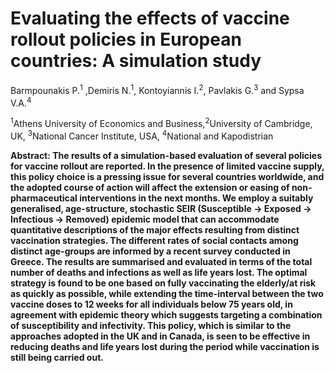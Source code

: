 # Evaluating the effects of vaccine rollout policies in European countries: A simulation study

Barmpounakis P.<sup>1</sup> ,Demiris N.<sup>1</sup>, Kontoyiannis I.<sup>2</sup>, Pavlakis G.<sup>3</sup> and Sypsa V.A.<sup>4</sup>  

<sup>1</sup>Athens University of Economics and Business,<sup>2</sup>University of Cambridge, UK, <sup>3</sup>National Cancer Institute, USA, <sup>4</sup>National and Kapodistrian 

**Abstract: 
The results of a simulation-based evaluation of several policies for vaccine rollout are reported. In the presence of limited vaccine supply, this policy choice is a pressing issue for several countries worldwide, and the adopted course of action will affect the extension or easing of non-pharmaceutical interventions in the next months. We employ a suitably generalised, age-structure, stochastic SEIR (Susceptible &#8594; Exposed &#8594; Infectious &#8594; Removed) epidemic model that can accommodate quantitative descriptions of the major effects resulting from distinct vaccination strategies. The different rates of social contacts among distinct age-groups are informed by a recent survey conducted in Greece. The results are summarised and evaluated in terms of the total number of deaths and infections as well as life years lost. The optimal strategy is found to be one based on fully vaccinating the elderly/at risk as quickly as possible, while extending the time-interval between the two vaccine doses to 12 weeks for all individuals below 75 years old, in agreement with epidemic theory which suggests targeting a combination of susceptibility and infectivity. This policy, which is similar to the approaches adopted in the UK and in Canada, is seen to be effective in reducing deaths and life years lost during the period while vaccination is still being carried out.**
